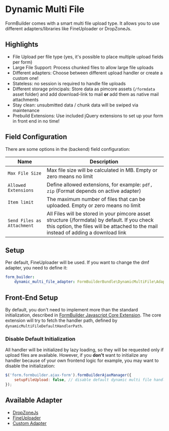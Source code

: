 # Dynamic Multi File

FormBuilder comes with a smart multi file upload type.
It allows you to use different adapters/libraries like FineUploader or DropZoneJs.

## Highlights
- File Upload per file type (yes, it's possible to place multiple upload fields per form)
- Large File Support: Process chunked files to allow large file uploads
- Different adapters: Choose between different upload handler or create a custom one!  
- Stateless: no session is required to handle file uploads
- Different storage principals: Store data as pimcore assets (`/formdata` asset folder) and add download-link to mail **or** add them as native mail attachments
- Stay clean: unsubmitted data / chunk data will be swiped via maintenance
- Prebuild Extensions: Use included jQuery extensions to set up your form in front end in no time!

## Field Configuration
There are some options in the (backend) field configuration:

| Name | Description
|------|------------|
| `Max File Size` | Max file size will be calculated in MB. Empty or zero means no limit |
| `Allowed Extensions` | Define allowed extensions, for example: `pdf, zip` (Format depends on active adapter) |
| `Item limit` | The maximum number of files that can be uploaded. Empty or zero means no limit |
| `Send Files as Attachment` | All Files will be stored in your pimcore asset structure (/formdata) by default. If you check this option, the files will be attached to the mail instead of adding a download link |

## Setup
Per default, FineUploader will be used. If you want to change the dmf adapter, you need to define it:

```yaml
form_builder:
    dynamic_multi_file_adapter: FormBuilderBundle\DynamicMultiFile\Adapter\DropZoneAdapter
```

## Front-End Setup
By default, you don't need to implement more than the standard initialization, described in [FormBuilder Javascript Core Extension](./91_Javascript.md).
The core extension will try to fetch the handler path, defined by `dynamicMultiFileDefaultHandlerPath`.

### Disable Default Initialization
All handler will be initialized by lazy loading, so they will be requested only if upload files are available. 
However, if you **don't** want to initialize any handler because of your own frontend logic for example, you may want to disable the initialization:

```javascript
$('form.formbuilder.ajax-form').formBuilderAjaxManager({
    setupFileUpload: false, // disable default dynamic multi file handler
});
```

## Available Adapter
- [DropZoneJs](./DynamicMultiFile/01_DropZoneJs.md)
- [FineUploader](./DynamicMultiFile/02_FineUploader.md)
- [Custom Adapter](./DynamicMultiFile/99_CustomAdapter.md)